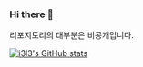 ### Hi there 👋

리포지토리의 대부분은 비공개입니다.

[![i3l3's GitHub stats](https://github-readme-stats.vercel.app/api?username=i3l3)](https://github.com/anuraghazra/github-readme-stats)

